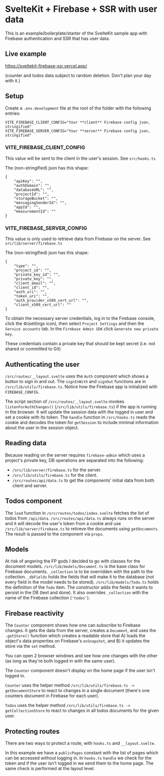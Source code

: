 # SvelteKit + Firebase + SSR with user data

This is an example/boilerplate/starter of the SvelteKit sample app with Firebase authentication and SSR that has user data.

## Live example

https://sveltekit-firebase-ssr.vercel.app/

(counter and todos data subject to random deletion. Don't plan your day with it.)

## Setup

Create a `.env.development` file at the root of the folder with the following entries:

```
VITE_FIREBASE_CLIENT_CONFIG="Your **client** Firebase config json, stringified"
VITE_FIREBASE_SERVER_CONFIG="Your **server** Firebase config json, stringified"
```

### VITE_FIREBASE\_**CLIENT**\_CONFIG

This value will be sent to the client in the user's session. See `src/hooks.ts`

The (non-stringified) json has this shape:

```
{
    "apiKey": "",
    "authDomain": "",
    "databaseURL": "",
    "projectId": "",
    "storageBucket": "",
    "messagingSenderId": "",
    "appId": "",
    "measurementId": ""
}
```

### VITE_FIREBASE\_**SERVER**\_CONFIG

This value is only used to retrieve data from Firebase on the server. See `src/lib/server/firebase.ts`

The (non-stringified) json has this shape:

```
{
    "type": "",
    "project_id": "",
    "private_key_id": "",
    "private_key": "",
    "client_email": "",
    "client_id": "",
    "auth_uri": "",
    "token_uri": "",
    "auth_provider_x509_cert_url": "",
    "client_x509_cert_url": ""
}
```

To obtain the necessary server credentials, log in to the Firebase console, click the ⚙️(settings icon), then select `Project Settings` and then the `Service accounts` tab. In the `Firebase Admin SDK` click `Generate new private key`.

These credentials contain a private key that should be kept secret (i.e. not shared or committed to Git)

## Authenticating the user

`/src/routes/__layout.svelte` uses the `Auth` component which shows a button to sign in and out.
The `signInWith` and `signOut` functions are in `/src/lib/utils/firebase.ts`.
Notice how the Firebase app is initialized with `FIREBASE_CONFIG`.

The script section of `/src/routes/__layout.svelte` invokes `listenForAuthChanges()` (`/src/lib/utils/firebase.ts`) if the app is running in the browser.
It will update the session data with the logged in user and set a cookie with its token.
The `handle` function in `/src/hooks.ts` reads the cookie and decodes the token for `getSession` to include minimal information about the user in the session object.

## Reading data

Because reading on the server requires `firebase-admin` which uses a project's private key, DB operations are separated into the following:

- `/src/lib/server/firebase.ts` for the server.
- `/src/lib/utils/firebase.ts` for the client.
- `/src/routes/api/data.ts` to get the components' initial data from both client and server.

## Todos component

The `load` function in `/src/routes/todos/index.svelte` fetches the list of todos from `/api/data`. `/src/routes/api/data.ts` always runs on the server and it will decode the user's token from a cookie and use `/src/lib/server/firebase.ts` to retireve the documents using `getDocuments`. The result is passed to the component via `props`.

## Models

At risk of angering the FP gods I decided to go with classes for the document models.
`/src/lib/models/Document.ts` is the base class for Firebase documents. `_collection` is to be overridden with the path to the collection. `_dbFields` holds the fields that will make it to the database (not every field in the model needs to be stored).
`/src/lib/models/Todo.ts` holds the definition of the `Todo` item. The constructor adds the fields it wants to persist in the DB (text and done). It also overrides `_collection` with the name of the Firebase collection (`'todos'`).

## Firebase reactivity

The `Counter` component shows how one can subscribe to Firebase changes. It gets the data from the server, creates a `Document`, and uses the `.getStore()` function which creates a readable store that A) loads the object's data properties on Firebase's `onSnapshot`, and B) it updates the store via the `set` method.

You can open 2 browser windows and see how one changes with the other (as long as they're both logged in with the same user).

The `Counter` component doesn't display on the home page if the user isn't logged in.

`Counter` uses the helper method `/src/lib/utils/firebase.ts -> getDocumentStore` to react to changes in a single document (there's one counters document in Firebase for each user).

`Todos` uses the helper method `/src/lib/utils/firebase.ts -> getCollectionStore` to react to changes in all todos documents for the given user.

## Protecting routes

There are two ways to protect a route, with `hooks.ts` and `__layout.svelte`.

In this example we have a `publicPages` constant with the list of pages which can be accessed without logging in. In `hooks.ts` `handle` we check for the token and if the user isn't logged in we send them to the home page.
The same check is performed at the layout level.
